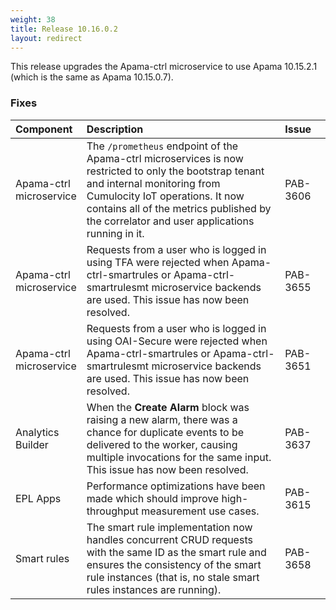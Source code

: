 ```yaml
---
weight: 38
title: Release 10.16.0.2
layout: redirect
---
```


This release upgrades the Apama-ctrl microservice to use Apama 10.15.2.1 (which is the same as Apama 10.15.0.7).

### Fixes

<table>
<colgroup>
    <col style="width: 15%;">
    <col style="width: 70%;">
    <col style="width: 15%;">
</colgroup>
<thead>
<tr>
<th style="text-align:left">Component</th>
<th style="text-align:left">Description</th>
<th style="text-align:left">Issue</th>
</tr>
</thead>
<tbody>

<tr>
<td style="text-align:left">Apama-ctrl microservice</td>
<td style="text-align:left">The <code>/prometheus</code> endpoint of the Apama-ctrl microservices is now
restricted to only the bootstrap tenant and internal monitoring from Cumulocity IoT operations.
It now contains all of the metrics published by the correlator and user applications running in it.
</td>
<td style="text-align:left">PAB-3606</td>
</tr>
<tr>
<td style="text-align:left">Apama-ctrl microservice</td>
<td style="text-align:left">Requests from a user who is logged in using TFA were rejected when Apama-ctrl-smartrules or
Apama-ctrl-smartrulesmt microservice backends are used. This issue has now been resolved.</td>
<td style="text-align:left">PAB-3655</td>
</tr>
<tr>
<td style="text-align:left">Apama-ctrl microservice</td>
<td style="text-align:left">Requests from a user who is logged in using OAI-Secure were rejected when Apama-ctrl-smartrules or
Apama-ctrl-smartrulesmt microservice backends are used. This issue has now been resolved.</td>
<td style="text-align:left">PAB-3651</td>
</tr>
<tr>
<td style="text-align:left">Analytics Builder</td>
<td style="text-align:left">When the <b>Create Alarm</b> block was raising a new alarm, there was a chance for duplicate events to be delivered to the worker,
causing multiple invocations for the same input. This issue has now been resolved.</td>
<td style="text-align:left">PAB-3637</td>
</tr>
<tr>
<td style="text-align:left">EPL Apps</td>
<td style="text-align:left">Performance optimizations have been made which should improve high-throughput measurement use cases.</td>
<td style="text-align:left">PAB-3615</td>
</tr>
<tr>
<td style="text-align:left">Smart rules</td>
<td style="text-align:left">The smart rule implementation now handles concurrent CRUD requests with the same ID as the smart rule
and ensures the consistency of the smart rule instances (that is, no stale smart rules instances are running).
</td>
<td style="text-align:left">PAB-3658</td>
</tr>
</tbody>
</table>
